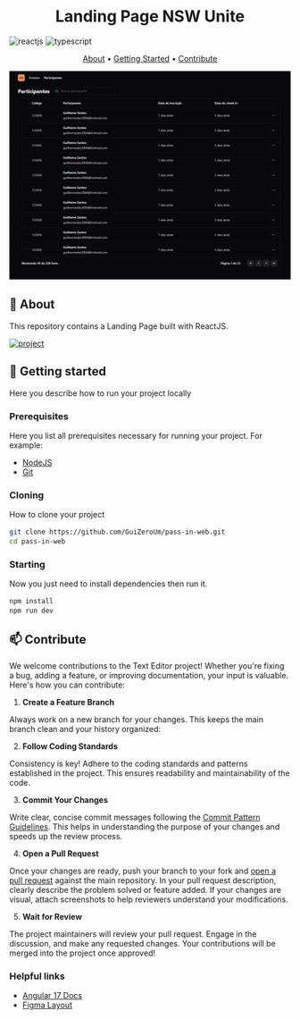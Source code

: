 [TYPESCRIPT__BADGE]: https://img.shields.io/badge/typescript-D4FAFF?style=for-the-badge&logo=typescript
[REACTJS__BADGE]: https://img.shields.io/badge/-ReactJs-61DAFB?logo=react&logoColor=white&style=for-the-badge
[PROJECT__BADGE]: https://img.shields.io/badge/📱Visit_this_project-000?style=for-the-badge&logo=project
[PROJECT__URL]: #

<h1 align="center" style="font-weight: bold;">Landing Page NSW Unite</h1>

![reactjs][REACTJS__BADGE]
![typescript][TYPESCRIPT__BADGE]

<p align="center">
 <a href="#about">About</a> • 
 <a href="#started">Getting Started</a> • 
 <a href="#contribute">Contribute</a>
</p>

<p align="center">
    <img src="https://github.com/GuiZeroUm/pass-in-web/blob/main/public/myproject.png" alt="Page Layout" >
</p>

<h2 id="started">📌 About</h2>

This repository contains a Landing Page built with ReactJS.

[![project][PROJECT__BADGE]][PROJECT__URL]

<h2 id="started">🚀 Getting started</h2>

Here you describe how to run your project locally

<h3>Prerequisites</h3>

Here you list all prerequisites necessary for running your project. For example:

- [NodeJS](https://nodejs.org/en)
- [Git](https://git-scm.com/)

<h3>Cloning</h3>

How to clone your project

```bash
git clone https://github.com/GuiZeroUm/pass-in-web.git
cd pass-in-web
```

<h3>Starting</h3>

Now you just need to install dependencies then run it.

```bash
npm install
npm run dev
```

<h2 id="contribute">📫 Contribute</h2>

We welcome contributions to the Text Editor project! Whether you're fixing a bug, adding a feature, or improving documentation, your input is valuable. Here's how you can contribute:


1. **Create a Feature Branch**

Always work on a new branch for your changes. This keeps the main branch clean and your history organized:

2. **Follow Coding Standards**

Consistency is key! Adhere to the coding standards and patterns established in the project. This ensures readability and maintainability of the code.

3. **Commit Your Changes**

Write clear, concise commit messages following the [Commit Pattern Guidelines](https://gist.github.com/joshbuchea/6f47e86d2510bce28f8e7f42ae84c716). This helps in understanding the purpose of your changes and speeds up the review process.

4. **Open a Pull Request**

Once your changes are ready, push your branch to your fork and [open a pull request](https://www.atlassian.com/br/git/tutorials/making-a-pull-request) against the main repository. In your pull request description, clearly describe the problem solved or feature added. If your changes are visual, attach screenshots to help reviewers understand your modifications.

5. **Wait for Review**

The project maintainers will review your pull request. Engage in the discussion, and make any requested changes. Your contributions will be merged into the project once approved!

<h3>Helpful links</h3>

- [Angular 17 Docs](https://react.dev/)
- [Figma Layout](https://www.figma.com/file/DfAJ6x1s1DPA6pIHHvfov3/pass.in-(Community)?type=design&node-id=4003-2975&mode=design&t=QVPCq3NfwccIGV7o-0)

